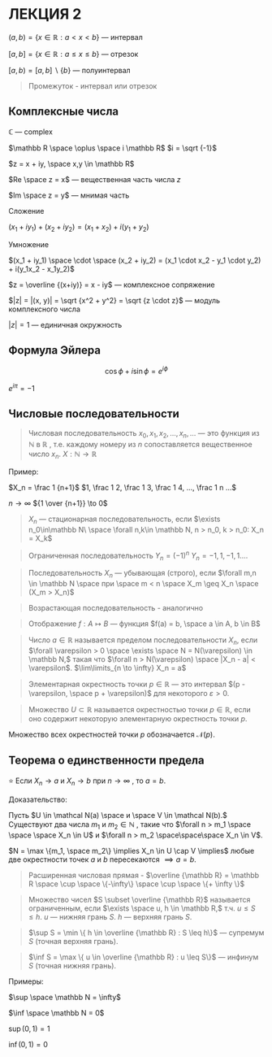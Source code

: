 # ЛЕКЦИЯ 2

$(a,b) = \{x\in\mathbb R: a<x<b \}$  — интервал

$[a,b] = \{x\in\mathbb R: a\leq x \leq b \}$  — отрезок

$[a,b) = [a, b] \backslash \{ b \}$ — полуинтервал

> Промежуток - интервал или отрезок
> 

## Комплексные числа

$\mathbb C$   — complex

$\mathbb R \space \oplus \space i \mathbb R$             $i = \sqrt {-1}$

$z = x + iy, \space x,y \in \mathbb R$

$Re \space z = x$  — вещественная часть числа $z$

$Im \space z = y$  — мнимая часть

Сложение

$(x_1 + iy_1) + (x_2 + iy_2) = (x_1 + x_2) + i (y_1 + y_2)$

Умножение 

$(x_1 + iy_1) \space \cdot \space (x_2 + iy_2) = (x_1 \cdot x_2 - y_1 \cdot y_2) + i(y_1x_2 - x_1y_2)$

$z = \overline {(x+iy)} = x - iy$  — комплексное сопряжение

$|z| = |(x, y)| = \sqrt {x^2 + y^2} = \sqrt {z \cdot z}$  — модуль комплексного числа

$|z| = 1$   — единичная окружность

## Формула Эйлера

$$
\cos \phi + i\sin \phi = e^{i\phi}
$$

$e^{i\pi} = -1$

## Числовые последовательности

> Числовая последовательность $x_0, x_1, x_2, ... , x_n, ...$   — это функция из $\mathbb N$ в $\mathbb R$ , т.е. каждому номеру из $n$  сопоставляется вещественное число $x_n$. 
$X : \mathbb N \to \mathbb R$
> 

Пример:

$X_n = \frac 1 {n+1}$             $1, \frac 1 2, \frac 1 3, \frac 1 4, ..., \frac 1 n ...$

$n \to \infty$            ${1 \over {n+1}} \to 0$ 

> $X_n$  — стационарная последовательность, если
$\exists n_0\in\mathbb N\ \space \forall n,k\in \mathbb N, n > n_0, k > n_0: X_n = X_k$
> 

> Ограниченная последовательность 
$Y_n = (-1)^n$           $Y_n = -1, 1, -1, 1....$
> 

> Последовательность $X_n$  — убывающая (строго), если
$\forall m,n \in \mathbb N \space при \space m < n \space X_m \geq X_n \space (X_m > X_n)$
> 

> Возрастающая  последовательность - аналогично
> 

> Отображение $f : A \longmapsto B$   —  функция $f(a) = b, \space a \in A, b \in B$
> 

> Число  $a \in \mathbb R$ называется пределом последовательности $X_n,$   если 
$\forall \varepsilon > 0 \space \exists \space N = N(\varepsilon) \in \mathbb N,$    такая что $\forall n > N(\varepsilon) \space |X_n - a| < \varepsilon$.
$\lim\limits_{n \to \infty} X_n = a$
> 

> Элементарная окрестность точки $p \in \mathbb R$ —  это интервал $(p - \varepsilon, \space p + \varepsilon)$   для некоторого $\varepsilon > 0$.
> 

> Множество $U \subset \mathbb R$   называется окрестностью точки $p \in \mathbb R$,  если оно содержит некоторую элементарную окрестность точки $p$.
> 

Множество всех окрестностей точки $p$ обозначается $\mathcal N(p)$. 

## Теорема о единственности предела

⭐ Если $X_n \longrightarrow a$   и  $X_n \longrightarrow b$  при $n \to \infty$  , то $a = b$.

Доказательство:

Пусть $U \in \mathcal N(a) \space и \space V \in \mathcal N(b).$ Существуют  два числа $m_1$  и  $m_2 \in \mathbb N$ ,   такие что  $\forall n > m_1 \space \space \space X_n \in U$    и     $\forall n > m_2 \space\space\space X_n \in V$.

$N = \max \{m_1, \space m_2\} \implies X_n \in U \cap V \implies$ любые две окрестности точек  $a$   и  $b$ пересекаются $\implies a = b$. 

> Расширенная числовая прямая -    $\overline {\mathbb R} = \mathbb R \space \cup \space \{-\infty\} \space \cup \space \{+ \infty \}$
> 

> Множество чисел $S \subset \overline {\mathbb R}$   называется ограниченным, если
$\exists \space u, h \in \mathbb R,$   т.ч.  $u \leq S \leq h.$
$u$  — нижняя грань  $S$.    $h$  — верхняя грань $S$.
> 

> $\sup S = \min \{ h \in \overline {\mathbb R} : S \leq h\}$  — супремум $S$  (точная верхняя грань).
> 

> $\inf S = \max \{ u \in \overline {\mathbb R} : u \leq S\}$  — инфинум $S$  (точная нижняя грань).
> 

Примеры:

$\sup \space \mathbb N = \infty$

$\inf \space \mathbb N = 0$

$\sup (0, 1) = 1$

$\inf (0,1) = 0$
